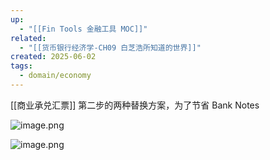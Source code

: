 ```yaml
---
up:
  - "[[Fin Tools 金融工具 MOC]]"
related:
  - "[[货币银行经济学-CH09 白芝浩所知道的世界]]"
created: 2025-06-02
tags:
  - domain/economy
---
```

[[商业承兑汇票]] 第二步的两种替换方案，为了节省 Bank Notes



![image.png](https://s1.vika.cn/space/2025/06/02/82d4f0c4ca684c63a8fb340a2ec290fa)

![image.png](https://s1.vika.cn/space/2025/06/02/02a9a0f63ae94a62b9cf5be2b68c36df)
